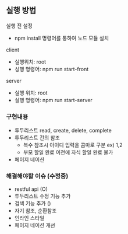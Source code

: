 ## 실행 방법

실행 전 설정   
- npm install 명령어를 통하여 노드 모듈 설치

client   
 - 실행위치: root  
 - 싱행 명령어: npm run start-front
 
 server  
 - 실행 위치: root  
 - 실행 명령어: npm run start-server
 
### 구현내용
- 투두리스트 read, create, delete, complete
- 투두리스트 간의 참조 
  - 복수 참조시 아이디 입력을 콤마로 구분 ex) 1,2
  - 부모 할일 완료 이전에 자식 할일 완료 불가 
- 페이지 네이션

### 해결해야할 이슈 (수정중)
- restful api (O)
- 투두리스트 수정 기능 추가
- 검색 기능 추가 ()
- 자기 참조, 순환참조
- 인라인 스타일
- 페이지 네이션 개선
